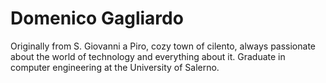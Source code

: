 # Domenico Gagliardo

Originally from S. Giovanni a Piro, cozy town of cilento, always passionate about the world of technology and everything about it. Graduate in computer engineering at the University of Salerno.